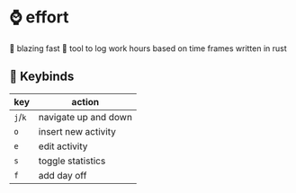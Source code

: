 # :watch: effort

:rocket: blazing fast :rocket: tool to log work hours based on time frames written in rust

## :musical_keyboard: Keybinds

| key     | action               |
| ------- | -------------------- |
| `j`/`k` | navigate up and down |
| `o`     | insert new activity  |
| `e`     | edit activity        |
| `s`     | toggle statistics    |
| `f`     | add day off          |
